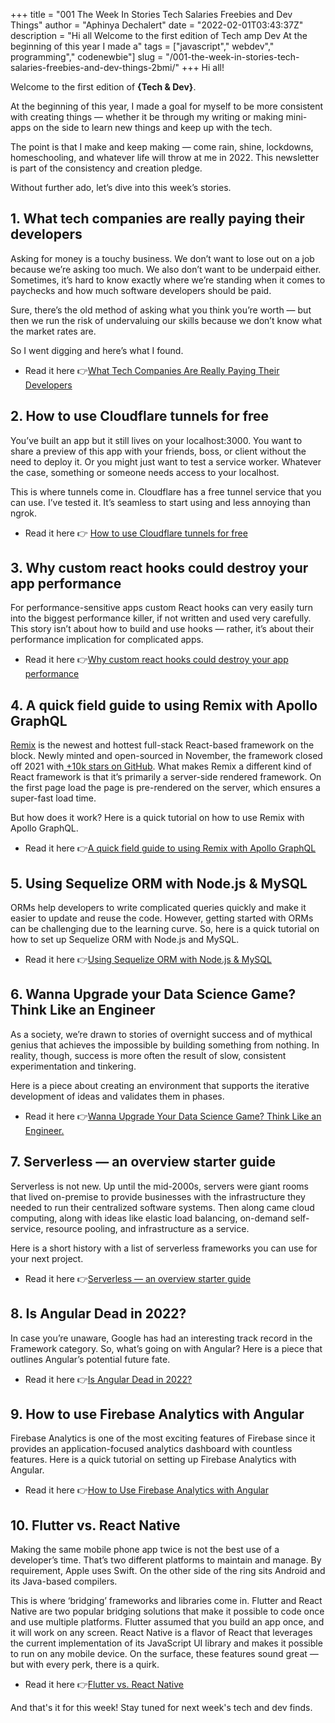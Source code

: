 +++
title = "001 The Week In Stories  Tech Salaries Freebies and Dev Things"
author = "Aphinya Dechalert"
date = "2022-02-01T03:43:37Z"
description = "Hi all  Welcome to the first edition of Tech amp Dev  At the beginning of this year I made a"
tags = ["javascript"," webdev"," programming"," codenewbie"]
slug = "/001-the-week-in-stories-tech-salaries-freebies-and-dev-things-2bmi/"
+++
Hi all!

Welcome to the first edition of **{Tech & Dev}**.

At the beginning of this year, I made a goal for myself to be more consistent with creating things — whether it be through my writing or making mini-apps on the side to learn new things and keep up with the tech.

The point is that I make and keep making — come rain, shine, lockdowns, homeschooling, and whatever life will throw at me in 2022. This newsletter is part of the consistency and creation pledge.

Without further ado, let’s dive into this week’s stories.

## **1. What tech companies are really paying their developers**

Asking for money is a touchy business. We don’t want to lose out on a job because we’re asking too much. We also don’t want to be underpaid either. Sometimes, it’s hard to know exactly where we’re standing when it comes to paychecks and how much software developers should be paid.

Sure, there’s the old method of asking what you think you’re worth — but then we run the risk of undervaluing our skills because we don’t know what the market rates are.

So I went digging and here’s what I found.

- Read it here 👉[What Tech Companies Are Really Paying Their Developers](https://medium.com/madhash/what-tech-companies-are-really-paying-their-developers-1e1762791888)

## **2. How to use Cloudflare tunnels for free**

You’ve built an app but it still lives on your localhost:3000. You want to share a preview of this app with your friends, boss, or client without the need to deploy it. Or you might just want to test a service worker. Whatever the case, something or someone needs access to your localhost.

This is where tunnels come in. Cloudflare has a free tunnel service that you can use. I’ve tested it. It’s seamless to start using and less annoying than ngrok.

- Read it here 👉 [How to use Cloudflare tunnels for free](https://layercode.com/community/cloudflare-tunnels)

## **3. Why custom react hooks could destroy your app performance**

For performance-sensitive apps custom React hooks can very easily turn into the biggest performance killer, if not written and used very carefully. This story isn’t about how to build and use hooks — rather, it’s about their performance implication for complicated apps.

- Read it here 👉[Why custom react hooks could destroy your app performance](https://www.developerway.com/posts/why-custom-react-hooks-could-destroy-your-app-performance)

## **4. A quick field guide to using Remix with Apollo GraphQL**

[Remix](https://remix.run/) is the newest and hottest full-stack React-based framework on the block. Newly minted and open-sourced in November, the framework closed off 2021 with[ +10k stars on GitHub](https://github.com/remix-run). What makes Remix a different kind of React framework is that it’s primarily a server-side rendered framework. On the first page load the page is pre-rendered on the server, which ensures a super-fast load time.

But how does it work? Here is a quick tutorial on how to use Remix with Apollo GraphQL.

- Read it here 👉[A quick field guide to using Remix with Apollo GraphQL](https://layercode.com/community/remix-apollo-graphql)

## **5. Using Sequelize ORM with Node.js & MySQL**

ORMs help developers to write complicated queries quickly and make it easier to update and reuse the code. However, getting started with ORMs can be challenging due to the learning curve. So, here is a quick tutorial on how to set up Sequelize ORM with Node.js and MySQL.

- Read it here 👉[Using Sequelize ORM with Node.js & MySQL](https://layercode.com/community/sequelize-with-nodejs)

## **6. Wanna Upgrade your Data Science Game? Think Like an Engineer**

As a society, we’re drawn to stories of overnight success and of mythical genius that achieves the impossible by building something from nothing. In reality, though, success is more often the result of slow, consistent experimentation and tinkering.

Here is a piece about creating an environment that supports the iterative development of ideas and validates them in phases.

- Read it here 👉[Wanna Upgrade Your Data Science Game? Think Like an Engineer.](https://builtin.com/data-science/data-science-pipeline-engineering)

## **7. Serverless — an overview starter guide**

Serverless is not new. Up until the mid-2000s, servers were giant rooms that lived on-premise to provide businesses with the infrastructure they needed to run their centralized software systems. Then along came cloud computing, along with ideas like elastic load balancing, on-demand self-service, resource pooling, and infrastructure as a service.

Here is a short history with a list of serverless frameworks you can use for your next project.

- Read it here 👉[Serverless — an overview starter guide](https://layercode.com/community/serverless-starter)

## **8. Is Angular Dead in 2022?**

In case you’re unaware, Google has had an interesting track record in the Framework category. So, what’s going on with Angular? Here is a piece that outlines Angular’s potential future fate.

- Read it here 👉[Is Angular Dead in 2022?](https://dev.to/jdgamble555/is-angular-dead-in-2022-bh9)

## **9. How to use Firebase Analytics with Angular**

Firebase Analytics is one of the most exciting features of Firebase since it provides an application-focused analytics dashboard with countless features. Here is a quick tutorial on setting up Firebase Analytics with Angular.

- Read it here 👉[How to Use Firebase Analytics with Angular](https://layercode.com/community/firebase-analytics-angular)

## **10. Flutter vs. React Native**

Making the same mobile phone app twice is not the best use of a developer’s time. That’s two different platforms to maintain and manage. By requirement, Apple uses Swift. On the other side of the ring sits Android and its Java-based compilers.

This is where ‘bridging’ frameworks and libraries come in. Flutter and React Native are two popular bridging solutions that make it possible to code once and use multiple platforms. Flutter assumed that you build an app once, and it will work on any screen. React Native is a flavor of React that leverages the current implementation of its JavaScript UI library and makes it possible to run on any mobile device. On the surface, these features sound great — but with every perk, there is a quirk.

- Read it here 👉[Flutter vs. React Native](https://www.tabnine.com/blog/flutter-vs-react-native/)

And that's it for this week! Stay tuned for next week's tech and dev finds.